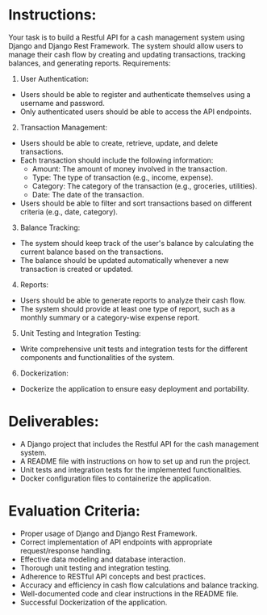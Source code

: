 # Instructions:
Your task is to build a Restful API for a cash management system using Django and Django Rest Framework. The system should allow users to manage their cash flow by creating and updating transactions, tracking balances, and generating reports.
Requirements:
1. User Authentication:
- Users should be able to register and authenticate themselves using a username and password.
- Only authenticated users should be able to access the API endpoints.
2. Transaction Management:
- Users should be able to create, retrieve, update, and delete transactions.
- Each transaction should include the following information:
    - Amount: The amount of money involved in the transaction.
    - Type: The type of transaction (e.g., income, expense).
    - Category: The category of the transaction (e.g., groceries, utilities).
    - Date: The date of the transaction.
- Users should be able to filter and sort transactions based on different criteria (e.g., date, category).
3. Balance Tracking:
- The system should keep track of the user's balance by calculating the current balance based on the transactions.
- The balance should be updated automatically whenever a new transaction is created or updated.
4. Reports:
- Users should be able to generate reports to analyze their cash flow.
- The system should provide at least one type of report, such as a monthly summary or a category-wise expense report.
5. Unit Testing and Integration Testing:
- Write comprehensive unit tests and integration tests for the different components and functionalities of the system.
6. Dockerization:
- Dockerize the application to ensure easy deployment and portability.
# Deliverables:
- A Django project that includes the Restful API for the cash management system.
- A README file with instructions on how to set up and run the project.
- Unit tests and integration tests for the implemented functionalities.
- Docker configuration files to containerize the application.


# Evaluation Criteria:
- Proper usage of Django and Django Rest Framework.
- Correct implementation of API endpoints with appropriate request/response handling.
- Effective data modeling and database interaction.
- Thorough unit testing and integration testing.
- Adherence to RESTful API concepts and best practices.
- Accuracy and efficiency in cash flow calculations and balance tracking.
- Well-documented code and clear instructions in the README file.
- Successful Dockerization of the application.

